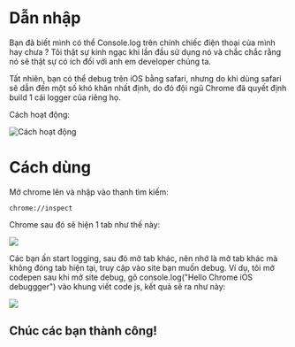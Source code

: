 # Dẫn nhập

Bạn đã biết mình có thể Console.log trên chính chiếc điện thoại của mình hay chưa ? Tôi thật sự kinh ngạc khi lần đầu sử dụng nó và chắc chắc rằng nó sẽ thật sự có ích đối với anh em developer chúng ta.

Tất nhiên, bạn có thể debug trên iOS bằng safari, nhưng do khi dùng safari sẽ dẫn đến một số khó khăn nhất định, do đó đội ngũ Chrome đã quyết định build 1 cái logger của riêng họ.

Cách hoạt động:

![Cách hoạt động](https://res.cloudinary.com/practicaldev/image/fetch/s--T5hF25QL--/c_limit%2Cf_auto%2Cfl_progressive%2Cq_66%2Cw_880/https://cdn.hashnode.com/res/hashnode/image/upload/v1612624732869/EC8QonfNP.gif)

# Cách dùng

Mở chrome lên và nhập vào thanh tìm kiếm:

```
chrome://inspect
```

Chrome sau đó sẽ hiện 1 tab như thế này:

![](https://res.cloudinary.com/practicaldev/image/fetch/s--JKFdIYav--/c_limit%2Cf_auto%2Cfl_progressive%2Cq_auto%2Cw_880/https://cdn.hashnode.com/res/hashnode/image/upload/v1612624974716/gjdFmdlV4.png)

Các bạn ấn start logging, sau đó mở tab khác, nên nhớ là mở tab khác mà không đóng tab hiện tại, truy cập vào site bạn muốn debug. Ví dụ, tôi mở codepen sau khi mở site debug, gõ console.log("Hello Chrome iOS debuggger") vào khung viết code js, kết quả sẽ ra như này:

![](https://res.cloudinary.com/practicaldev/image/fetch/s---hjmdm2R--/c_limit%2Cf_auto%2Cfl_progressive%2Cq_auto%2Cw_880/https://cdn.hashnode.com/res/hashnode/image/upload/v1612625017613/mtdHjv8vF.png)

## Chúc các bạn thành công!
